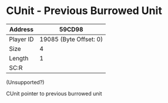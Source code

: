 
#  CUnit - Previous Burrowed Unit
Address   | 59CD98
----------|-------------
Player ID | 19085 (Byte Offset: 0)
Size 	  | 4
Length 	  | 1
SC:R      | 

(Unsupported?)

CUnit pointer to previous burrowed unit

